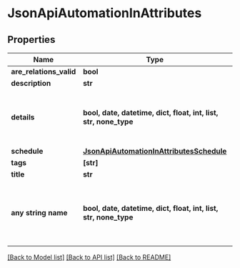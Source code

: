 # JsonApiAutomationInAttributes


## Properties
Name | Type | Description | Notes
------------ | ------------- | ------------- | -------------
**are_relations_valid** | **bool** |  | [optional] 
**description** | **str** |  | [optional] 
**details** | **bool, date, datetime, dict, float, int, list, str, none_type** | Additional details to be included in the automated message. | [optional] 
**schedule** | [**JsonApiAutomationInAttributesSchedule**](JsonApiAutomationInAttributesSchedule.md) |  | [optional] 
**tags** | **[str]** |  | [optional] 
**title** | **str** |  | [optional] 
**any string name** | **bool, date, datetime, dict, float, int, list, str, none_type** | any string name can be used but the value must be the correct type | [optional]

[[Back to Model list]](../README.md#documentation-for-models) [[Back to API list]](../README.md#documentation-for-api-endpoints) [[Back to README]](../README.md)


